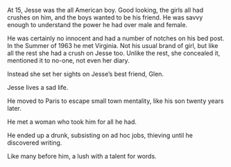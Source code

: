 At 15, Jesse was the all American boy. Good looking, the girls all had crushes on him, and the boys wanted to be his friend. He was savvy enough to understand the power he had over male and female.

He was certainly no innocent and had a number of notches on his bed post. In the Summer of 1963 he met Virginia. Not his usual brand of girl, but like all the rest she had a crush on Jesse too. Unlike the rest, she concealed it, mentioned it to no-one, not even her diary.

Instead she set her sights on Jesse’s best friend, Glen.

Jesse lives a sad life.

He moved to Paris to escape small town mentality, like his son twenty years later.

He met a woman who took him for all he had.

He ended up a drunk, subsisting on ad hoc jobs, thieving until he discovered writing.

Like many before him, a lush with a talent for words.

